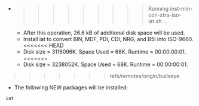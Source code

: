 * >>>>>>>>> Running inst-min-con-xtra-iso-iat.sh ...
  * After this operation, 26.6 kB of additional disk space will be used.
  * Install iat to convert BIN, MDF, PDI, CDI, NRG, and B5I into ISO-9660.
<<<<<<< HEAD
  * Disk size = 3116096K. Space Used = 68K. Runtime = 00:00:00:01.
=======
  * Disk size = 3238052K. Space Used = 68K. Runtime = 00:00:00:01.
>>>>>>> refs/remotes/origin/bullseye
  * The following NEW packages will be installed:
  ```bash
iat
  ```
